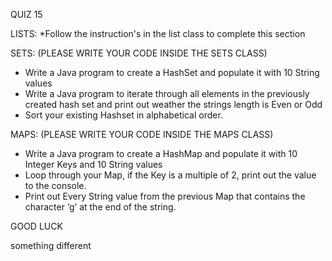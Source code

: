 QUIZ 15 


LISTS:
*Follow the instruction's in the list class to complete this section

SETS:
(PLEASE WRITE YOUR CODE INSIDE THE SETS CLASS)
* Write a Java program to create a HashSet and populate it with 10 String values
* Write a Java program to iterate through all elements in the previously created hash set and print out weather the strings length is Even or Odd
* Sort your existing Hashset in alphabetical order.


MAPS:
(PLEASE WRITE YOUR CODE INSIDE THE MAPS CLASS)
* Write a Java program to create a HashMap and populate it with 10 Integer Keys and 10 String values
* Loop through your Map, if the Key is a multiple of 2, print out the value to the console.
* Print out Every String value from the previous Map that contains the character ‘g’ at the end of the string.



GOOD LUCK

something different
